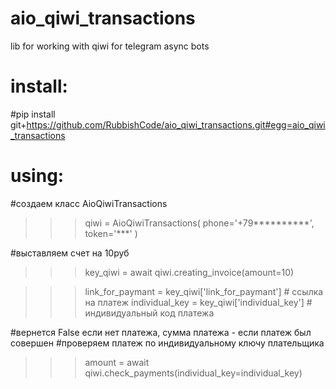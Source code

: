 # aio_qiwi_transactions
lib for working with qiwi for telegram async bots

# install:

#pip install git+https://github.com/RubbishCode/aio_qiwi_transactions.git#egg=aio_qiwi_transactions


# using:


#создаем класс AioQiwiTransactions
>>> qiwi = AioQiwiTransactions(
    phone='+79**********',
    token='***'
    )


#выставляем счет на 10руб
>>> key_qiwi = await qiwi.creating_invoice(amount=10)

>>> link_for_paymant = key_qiwi['link_for_paymant'] # ссылка на платеж
>>> individual_key = key_qiwi['individual_key'] # индивидуальный код платежа


#вернется False если нет платежа, сумма платежа - если платеж был совершен
#проверяем платеж по индивидуальному ключу плательщика
>>> amount = await qiwi.check_payments(individual_key=individual_key)


           







